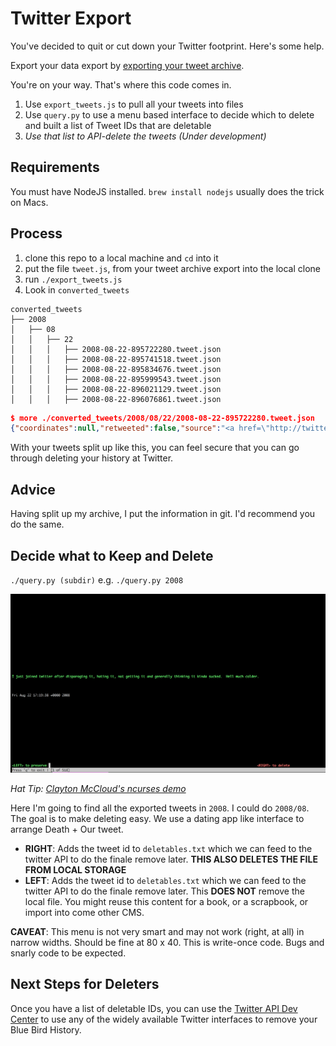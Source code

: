 # Twitter Export

You've decided to quit or cut down your Twitter footprint. Here's some help.

Export your data export by [exporting your tweet archive](https://twitter.com/settings/account).

You're on your way. That's where this code comes in.

1. Use `export_tweets.js` to pull all your tweets into files
2. Use `query.py` to use a menu based interface to decide which to delete and
   built a list of Tweet IDs that are deletable
3. _Use that list to API-delete the tweets (Under development)_

## Requirements

You must have NodeJS installed. `brew install nodejs` usually does the trick on
Macs.

## Process

1. clone this repo to a local machine and `cd` into it
1. put the file `tweet.js`, from your tweet archive export into the local clone
1. run `./export_tweets.js`
1. Look in `converted_tweets`

```text
converted_tweets
├── 2008
│   ├── 08
│   │   ├── 22
│   │   │   ├── 2008-08-22-895722280.tweet.json
│   │   │   ├── 2008-08-22-895741518.tweet.json
│   │   │   ├── 2008-08-22-895834676.tweet.json
│   │   │   ├── 2008-08-22-895999543.tweet.json
│   │   │   ├── 2008-08-22-896021129.tweet.json
│   │   │   ├── 2008-08-22-896076861.tweet.json
```

```json
$ more ./converted_tweets/2008/08/22/2008-08-22-895722280.tweet.json
{"coordinates":null,"retweeted":false,"source":"<a href=\"http://twitter.com\" rel=\"nofollow\">Twitter Web Client</a>","entities":{"hashtags":[],"symbols":[],"user_mentions":[],"urls":[]},"display_text_range":["0.0","128.0"],"favorite_count":"0.0","in_reply_to_status_id_str":null,"geo":null,"id_str":"895722280","in_reply_to_user_id":null,"truncated":false,"retweet_count":"0.0","id":"8.9572228E8","in_reply_to_status_id":null,"created_at":"Fri Aug 22 17:19:38 +0000 2008","place":null,"favorited":false,"full_text":"I just joined twitter after disparaging it, hating it, not getting it and generally thinking it kinda sucked.  Hell much colder.","lang":"en","contributors":null,"in_reply_to_screen_name":null,"in_reply_to_user_id_str":null}
```

With your tweets split up like this, you can feel secure that you can go
through deleting your history at Twitter.

## Advice

Having split up my archive, I put the information in git. I'd recommend you do
the same.

## Decide what to Keep and Delete

`./query.py (subdir)` e.g. `./query.py 2008`

![Preview of Interface](./ui_preview.png)

_Hat Tip: [Clayton McCloud's ncurses demo](https://gist.github.com/claymcleod/b670285f334acd56ad1c)_

Here I'm going to find all the exported tweets in `2008`. I could do `2008/08`.
The goal is to make deleting easy. We use a dating app like interface to
arrange Death + Our tweet.

* **RIGHT**: Adds the tweet id to `deletables.txt` which we can feed to the
  twitter API to do the finale remove later. **THIS ALSO DELETES THE FILE FROM
  LOCAL STORAGE**
* **LEFT**: Adds the tweet id to `deletables.txt` which we can feed to the
  twitter API to do the finale remove later. This **DOES NOT** remove the local
  file. You might reuse this content for a book, or a scrapbook, or import into
  come other CMS.

**CAVEAT**: This menu is not very smart and may not work (right, at all) in
narrow widths. Should be fine at 80 x 40. This is write-once code. Bugs and
snarly code to be expected.

## Next Steps for Deleters

Once you have a list of deletable IDs, you can use the [Twitter API Dev Center](https://developer.twitter.com/en/docs/developer-utilities/twitter-libraries.html) to use any of the widely available Twitter interfaces to remove your Blue Bird History.
